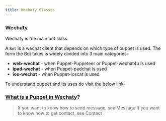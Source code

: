 ```yaml
---
title: Wechaty Classes
---
```


### Wechaty

Wechaty is the main bot class.

A `Bot` is a wechat client that  depends on which  type of puppet is used. The form the Bot takes is widely divided into 3 main categories-

* **web-wechat** - when Puppet-Puppeteer or Puppet-wechat4u is used  
* **ipad-wechat** - when Puppet-padchat is used
* **ios-wechat** - when  Puppet-ioscat is used

To understand puppet and its uses do visit the below link-

### [What is a Puppet in Wechaty](https://github.com/wechaty/wechaty-getting-started/wiki/FAQ-EN#31-what-is-a-puppet-in-wechaty)?

> If you want to know how to send message, see Message
> If you want to know how to get contact, see Contact
